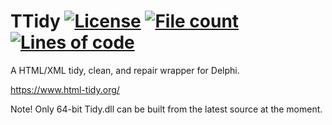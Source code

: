 # TTidy [![License](https://img.shields.io/badge/License-MIT-yellowgreen.svg)](https://opensource.org/licenses/MIT) [![File count](https://tokei.rs/b1/github/TextEditorPro/TTidy?category=files)](https://github.com/TextEditorPro/TTidy/tree/main/Source) [![Lines of code](https://tokei.rs/b1/github/TextEditorPro/TTidy?category=code)](https://github.com/TextEditorPro/TTidy/tree/main/Source)

A HTML/XML tidy, clean, and repair wrapper for Delphi.

https://www.html-tidy.org/

  Note! Only 64-bit Tidy.dll can be built from the latest source at the moment.